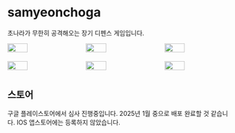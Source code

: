 # samyeonchoga
초나라가 무한히 공격해오는 장기 디펜스 게임입니다.
 
 <div style="display: flex; flex-wrap: wrap; justify-content: space-between; gap: 10px;">

  <img src="https://github.com/user-attachments/assets/7381dbea-cb7c-4e9d-a793-094be949ce4a" width="30%" style="margin-bottom: 10px;">
  <img src="https://github.com/user-attachments/assets/6eb2f6d7-a1b2-49c0-bec3-13f4fb71e800" width="30%" style="margin-bottom: 10px;">
  <img src="https://github.com/user-attachments/assets/c8b5b9f3-b7d8-4ae4-83ec-1fb127eaeee0" width="30%" style="margin-bottom: 10px;">

  <img src="https://github.com/user-attachments/assets/e4c4c718-e28f-419e-bf1a-62929e3973f0" width="30%" style="margin-bottom: 10px;">
  <img src="https://github.com/user-attachments/assets/116e4de4-62d2-4349-92f3-85e66cf28649" width="30%" style="margin-bottom: 10px;">
  <img src="https://github.com/user-attachments/assets/e78eb0cf-a567-43af-b6ca-05f1f0daec70" width="30%" style="margin-bottom: 10px;">

</div>


## 스토어
구글 플레이스토어에서 심사 진행중입니다. 2025년 1월 중으로 배포 완료할 것 같습니다. IOS 앱스토어에는 등록하지 않았습니다.
